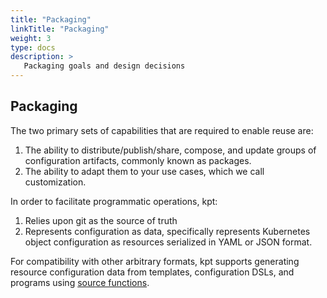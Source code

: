 ```yaml
---
title: "Packaging"
linkTitle: "Packaging"
weight: 3
type: docs
description: >
   Packaging goals and design decisions
---
```


## Packaging

The two primary sets of capabilities that are required to enable reuse are:

1. The ability to distribute/publish/share, compose, and update groups of
   configuration artifacts, commonly known as packages.
2. The ability to adapt them to your use cases, which we call customization.

In order to facilitate programmatic operations, kpt:

1. Relies upon git as the source of truth
2. Represents configuration as data, specifically represents Kubernetes object configuration as resources
   serialized in YAML or JSON format.

For compatibility with other arbitrary formats, kpt supports generating
resource configuration data from templates, configuration DSLs, and programs using [source functions].

[source functions]: ../functions/#source-function